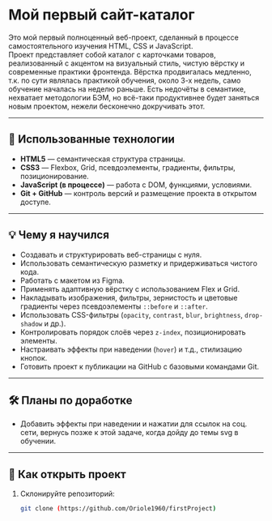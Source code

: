 # Мой первый сайт-каталог

Это мой первый полноценный веб-проект, сделанный в процессе самостоятельного изучения HTML, CSS и JavaScript.  
Проект представляет собой каталог с карточками товаров, реализованный с акцентом на визуальный стиль, чистую вёрстку и современные практики фронтенда.
Вёрстка продвигалась медленно, т.к. по сути являлась практикой обучения, около 3-х недель, само обучение началась на неделю раньше. 
Есть недочёты в семантике, нехватает методологии БЭМ, но всё-таки продуктивнее будет заняться новым проектом, нежели бесконечно докручивать этот.

---

## 📌 Использованные технологии

- **HTML5** — семантическая структура страницы.
- **CSS3** — Flexbox, Grid, псевдоэлементы, градиенты, фильтры, позиционирование.
- **JavaScript (в процессе)** — работа с DOM, функциями, условиями.
- **Git + GitHub** — контроль версий и размещение проекта в открытом доступе.

---

## 💡 Чему я научился

- Создавать и структурировать веб-страницы с нуля.
- Использовать семантическую разметку и придерживаться чистого кода.
- Работать с макетом из Figma.
- Применять адаптивную вёрстку с использованием Flex и Grid.
- Накладывать изображения, фильтры, зернистость и цветовые градиенты через псевдоэлементы `::before` и `::after`.
- Использовать CSS-фильтры (`opacity`, `contrast`, `blur`, `brightness`, `drop-shadow` и др.).
- Контролировать порядок слоёв через `z-index`, позиционировать элементы.
- Настраивать эффекты при наведении (`hover`) и т.д., стилизацию кнопок.
- Готовить проект к публикации на GitHub с базовыми командами Git.

---

## 🛠️ Планы по доработке

- Добавить эффекты при наведении и нажатии для ссылок на соц. сети, вернусь позже к этой задаче, когда дойду до темы svg в обучении.

---

## 🚀 Как открыть проект

1. Склонируйте репозиторий:
   ```bash
   git clone (https://github.com/Oriole1960/firstProject)
